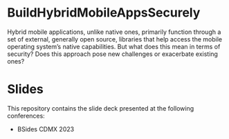 # BuildHybridMobileAppsSecurely
Hybrid mobile applications, unlike native ones, primarily function through a set of external, generally open source, libraries that help access the mobile operating system’s native capabilities. But what does this mean in terms of security? Does this approach pose new challenges or exacerbate existing ones?

# Slides
This repository contains the slide deck presented at the following conferences:  
* BSides CDMX 2023

